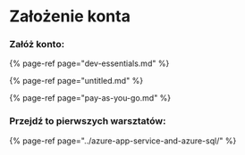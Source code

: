 # Założenie konta

### Załóż konto:

{% page-ref page="dev-essentials.md" %}

{% page-ref page="untitled.md" %}

{% page-ref page="pay-as-you-go.md" %}

### Przejdź to pierwszych warsztatów:

{% page-ref page="../azure-app-service-and-azure-sql/" %}

